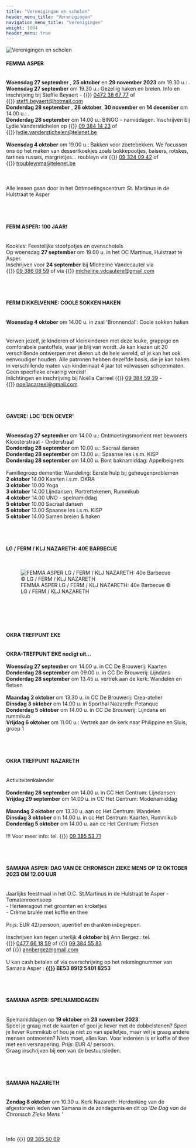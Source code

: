 ```yaml
---
title: "Verenigingen en scholen"
header_menu_title: "Verenigingen"
navigation_menu_title: "Verenigingen"
weight: 1004
header_menu: true
---
```


![Verenigingen en scholen](images/verenigingen-en-scholen.jpg)




#### FEMMA ASPER
<br>
<b>Woensdag 27 september</b> , <b>25 oktober</b> en <b>29 november 2023</b> om 19.30 u.: .<br>
<b>Woensdag 27 september</b> om 19.30 u.: Gezellig haken en breien. Info en inschrijving bij Steffie Beyaert - {{<icon class="fa fa-phone">}}&nbsp;<a href="tel:0472386777">0472 38 67 77</a> of {{<icon class="fa fa-envelope">}}&nbsp;<a href="steffi.beyaert@hotmail.com">steffi.beyaert@hotmail.com</a><br>
<b>Donderdag 28 september</b> , <b>26 oktober</b>, <b>30 november</b> en <b>14 december</b> om 14.00 u.: .<br>
<b>Donderdag 28 september</b> om 14.00 u.: BINGO - namiddagen. Inschrijven bij Lydie Vanderstichelen op {{<icon class="fa fa-phone">}}&nbsp;<a href="tel:093841423">09 384 14 23</a> of {{<icon class="fa fa-envelope">}}&nbsp;<a href="lydie.vanderstichelen@telenet.be">lydie.vanderstichelen@telenet.be</a><br>
<br>
<b>Woensdag 4 oktober</b> om 19.00 u.: Bakken voor zoetebekken. We focussen ons op het maken van dessertkoekjes zoals bokkepootjes, baisers, rotskes, tartines russes, margrietjes... roubleyn via {{<icon class="fa fa-phone">}}&nbsp;<a href="tel:093240942">09 324 09 42</a> of {{<icon class="fa fa-envelope">}}&nbsp;<a href="troubleynma@telenet.be">troubleynma@telenet.be</a><br>
<br>
<br>
<br>
Alle lessen gaan door in het Ontmoetingscentrum St. Martinus in de Hulstraat te Asper<br>
<br>
<br>
<br>





#### FERM ASPER: 100 JAAR!
<br>
Kookles: Feestelijke stoofpotjes en ovenschotels<br>
Op woensdag <b>27 september</b> om 19.00 u. in het OC Martinus, Hulstraat te Asper.<br>
Inschrijven voor <b>24 september</b> bij MIcheline Vandecauter via {{<icon class="fa fa-phone">}}&nbsp;<a href="tel:093860859">09 386 08 59</a> of via {{<icon class="fa fa-envelope">}}&nbsp;<a href="micheline.vdcautere@gmail.com">micheline.vdcautere@gmail.com</a><br>
<br>
<br>
<br>





#### FERM DIKKELVENNE: COOLE SOKKEN HAKEN
<br>
<b>Woensdag 4 oktober</b> om 14.00 u. in zaal 'Bronnendal': Coole sokken haken<br>
<br>
<br>
Verwen jezelf, je kinderen of kleinkinderen met deze leuke, grappige en comforabele pantoffels, waar je blij van wordt. Je kan kiezen uit 20 verschillende ontwerpen met dieren uit de hele wereld, of je kan het ook eenvoudiger houden. Alle patronen hebben dezelfde basis, die je kan haken in verschillende maten van kindermaat 4 jaar tot volwassen schoenmaten. Geen specifieke ervaring vereist!<br>
Inlichtingen en inschrijving bij Noëlla Carreel {{<icon class="fa fa-phone">}}&nbsp;<a href="tel:093845939">09 384 59 39</a> - {{<icon class="fa fa-envelope">}}&nbsp;<a href="noellacarreel@gmail.com">noellacarreel@gmail.com</a><br>
<br>
<br>
<br>





#### GAVERE: LDC 'DEN OEVER'
<br>
<b>Woensdag 27 september</b> om 14.00 u.: Ontmoetingsmoment met bewoners Kloosterstraat - Onderstraat<br>
<b>Donderdag 28 september</b> om 10.00 u.: Sacraal dansen<br>
<b>Donderdag 28 september</b> om 13.00 u.: Spaanse les i.s.m. KISP<br>
<b>Donderdag 28 september</b> om 14.00 u. Bont baknamiddag: Appelbeignets<br>
<br>
Familiegroep dementie: Wandeling: Eerste hulp bij geheugenproblemen<br>
<b>2 oktober</b> 14.00 Kaarten i.s.m. OKRA<br>
<b>3 oktober</b> 10.00 Yoga<br>
<b>3 oktober</b> 14.00 Lijndansen, Portrettekenen, Rummikub<br>
<b>4 oktober</b> 14.00 UNO - spelnamiddag<br>
<b>5 oktober</b> 10.00 Sacraal dansen<br>
<b>5 oktober</b> 13.00 Spaanse les i.s.m. KISP<br>
<b>5 oktober</b> 14.00 Samen breien & haken<br>
<br>
<br>
<br>





#### LG / FERM / KLJ NAZARETH: 40E BARBECUE
<br>
<figure><img src="images/pb-bbq.jpg" alt=" FEMMA ASPER LG / FERM / KLJ NAZARETH: 40e Barbecue © LG / FERM / KLJ NAZARETH" style="max-height: 500px; max-width: 500px;" /><figcaption> FEMMA ASPER LG / FERM / KLJ NAZARETH: 40e Barbecue © LG / FERM / KLJ NAZARETH</figcaption></figure><br>
<br>
<br>
<br>





#### OKRA TREFPUNT EKE
<br>
<b>OKRA-TREFPUNT EKE nodigt uit...</b><br>
<br>
<b>Woensdag 27 september</b> om 14.00 u. in CC De Brouwerij: Kaarten<br>
<b>Donderdag 28 september</b> om 09.00 u. in CC De Brouwerij: Lijndans<br>
<b>Donderdag 28 september</b> om 13.45 u. vertrek aan de kerk: Wandelen en fietsen<br>
<br>
<b>Maandag 2 oktober</b> om 13.30 u. in CC De Brouwerij: Crea-atelier<br>
<b>Dinsdag 3 oktober</b> om 14.00 u. in Sporthal Nazareth: Petanque<br>
<b>Donderdag 5 oktober</b> om 14.00 u. in CC De Brouwerij: Lijndans en rummikub<br>
<b>Vrijdag 6 oktober</b> om 11.00 u.: Vertrek aan de kerk naar Philippine en Sluis, groep 1<br>
<br>
<br>
<br>





#### OKRA TREFPUNT NAZARETH
<br>
Activiteitenkalender<br>
<br>
<b>Donderdag 28 september</b> om 14.00 u. in CC Het Centrum: Lijndansen<br>
<b>Vrijdag 29 september</b> om 14.00 u. in CC Het Centrum: Modenamiddag<br>
<br>
<b>Maandag 2 oktober</b> om 13.30 u. aan cc Het Centrum: Wandelen<br>
<b>Dinsdag 3 oktober</b> om 14.00 u. in cc Het Centrum: Kaarten, Rummikub<br>
<b>Donderdag 5 oktober</b> om 14.00 u. aan cc Het Centrum: Fietsen<br>
<br>
!!! Voor meer info: tel. {{<icon class="fa fa-phone">}}&nbsp;<a href="tel:093855371">09 385 53 71</a><br>
<br>
<br>
<br>





#### SAMANA ASPER: DAG VAN DE CHRONISCH ZIEKE MENS OP 12 OKTOBER 2023 OM 12.00 UUR
<br>
Jaarlijks feestmaal in het O.C. St.Martinus in de Hulstraat te Asper 			- Tomatenroomsoep<br>
- Hertenragout met groenten en kroketjes<br>
- Crème brulée met koffie en thee<br>
<br>
Prijs: EUR 42/persoon, aperitief en dranken inbegrepen.<br>
<br>
Inschrijven kan tegen uiterlijk <b>4 oktober</b> bij Ann Bergez : tel.{{<icon class="fa fa-phone">}}&nbsp;<a href="tel:0477661859">0477 66 18 59</a> of {{<icon class="fa fa-phone">}}&nbsp;<a href="tel:093845583">09 384 55 83</a><br>
of {{<icon class="fa fa-envelope">}}&nbsp;<a href="annbergez@gmail.com">annbergez@gmail.com</a><br>
<br>
U kan cash betalen of via overschrijving op het rekeningnummer van<br>
Samana Asper : <b>{{<icon class="fa fa-piggy-bank">}}&nbsp;BE53 8912 5401 8253</b><br>
<br>
<br>
<br>





#### SAMANA ASPER: SPELNAMIDDAGEN
<br>
Spelnamiddagen op <b>19 oktober</b> en <b>23 november 2023</b><br>
Speel je graag met de kaarten of gooi je liever met de dobbelstenen? Speel je liever Rummikub of hou je niet zo van spelletjes, maar wil je graag andere mensen ontmoeten? Niets moet, alles kan. Voor iedereen is er koffie of thee met een versnapering. Prijs: EUR 4/ persoon.<br>
Graag inschrijven bij een van de bestuursleden.<br>
<br>
<br>
<br>





#### SAMANA NAZARETH
<br>
<b>Zondag 8 oktober</b> om 10.30 u. Kerk Nazareth: Herdenking van de afgestorven leden van Samana in de zondagsmis en dit op <i>'De Dag van de Chronisch Zieke Mens '</i><br>
<br>
<br>
<br>
Info {{<icon class="fa fa-phone">}}&nbsp;<a href="tel:093855069">09 385 50 69</a><br>
<br>
<br>
<br>


